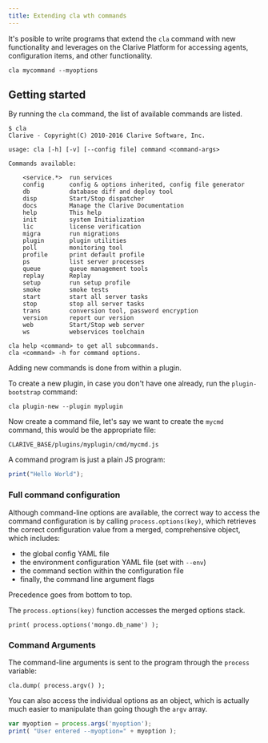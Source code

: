 ```yaml
---
title: Extending cla wth commands
---
```


It's posible to write programs that
extend the `cla` command with new functionality
and leverages on the Clarive Platform for accessing
agents, configuration items, and other functionality.

    cla mycommand --myoptions

## Getting started

By running the `cla` command, the list of available
commands are listed.

    $ cla
    Clarive - Copyright(C) 2010-2016 Clarive Software, Inc.

    usage: cla [-h] [-v] [--config file] command <command-args>

    Commands available:

        <service.*>  run services
        config       config & options inherited, config file generator
        db           database diff and deploy tool
        disp         Start/Stop dispatcher
        docs         Manage the Clarive Documentation
        help         This help
        init         system Initialization
        lic          license verification
        migra        run migrations
        plugin       plugin utilities
        poll         monitoring tool
        profile      print default profile
        ps           list server processes
        queue        queue management tools
        replay       Replay
        setup        run setup profile
        smoke        smoke tests
        start        start all server tasks
        stop         stop all server tasks
        trans        conversion tool, password encryption
        version      report our version
        web          Start/Stop web server
        ws           webservices toolchain

    cla help <command> to get all subcommands.
    cla <command> -h for command options.

Adding new commands is done from within a plugin.

To create a new plugin, in case you don't have one already,
run the `plugin-bootstrap` command:

    cla plugin-new --plugin myplugin

Now create a command file, let's say we want to create
the `mycmd` command, this would be the appropriate file:

    CLARIVE_BASE/plugins/myplugin/cmd/mycmd.js

A command program is just a plain JS program:

```javascript
print("Hello World");
```

### Full command configuration

Although command-line options are available,
the correct way to access the command configuration
is by calling `process.options(key)`, which retrieves
the correct configuration value from a merged, comprehensive
object, which includes:

- the global config YAML file
- the environment configuration YAML file (set with `--env`)
- the command section within the configuration file
- finally, the command line argument flags

Precedence goes from bottom to top.

The `process.options(key)` function accesses the merged
options stack.

    print( process.options('mongo.db_name') );

### Command Arguments

The command-line arguments is sent to the program
through the `process` variable:

    cla.dump( process.argv() );

You can also access the individual options as an
object, which is actually much easier to manipulate
than going though the `argv` array.

```javascript
var myoption = process.args('myoption');
print( "User entered --myoption=" + myoption );
```

